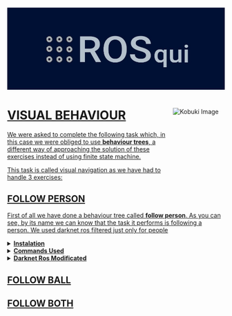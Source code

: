 <p align="center"><a href="https://www.youtube.com/channel/UC4Loc3tyy1vvGsMoBC5KCSw" target="_blank">
    <img src="https://github.com/Docencia-fmrico/visual-behavior-rosqui/blob/main/logo.jpg"
</a></p>

<img src="https://github.com/Docencia-fmrico/visual-behavior-rosqui/blob/main/kobuki.jpg" align="right"
     alt="Kobuki Image" width="120" height="240">
     
# VISUAL BEHAVIOUR   
We were asked to complete the following task which, in this case we were obliged to use **behaviour trees**, a different way of approaching the solution of these exercises instead of using finite state machine.

This task is called visual navigation as we have had to handle 3 exercises:

## FOLLOW PERSON
First of all we have done a behaviour tree called **follow person**. As you can see, by its name we can know that the task it performs is following a person. 
We used darknet ros filtered just only for people 

<details><summary><b>Instalation</b></summary>
   
</details>
    
<details><summary><b>Commands Used</b></summary>
(See alvaro’s PDF and add  all aplications used “Darknet Ros and all packages you need to download)
    
</details>

<details><summary><b>Darknet Ros Modificated</b></summary>
(We edited all yamls and we only included “person” in detection clases names) *add snippet*
</details>


## FOLLOW BALL

## FOLLOW BOTH




